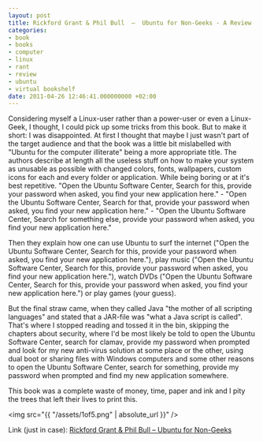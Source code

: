 ```yaml
---
layout: post
title: Rickford Grant & Phil Bull  –  Ubuntu for Non-Geeks - A Review
categories:
- book
- books
- computer
- linux
- rant
- review
- ubuntu
- virtual bookshelf
date: 2011-04-26 12:46:41.000000000 +02:00
---
```

Considering myself a Linux-user rather than a power-user or even a Linux-Geek, I thought, I could pick up some tricks from this book. But to make it short: I was disappointed. At first I thought that maybe I just wasn't part of the target audience and that the book was a little bit mislabelled with "Ubuntu for the computer illiterate" being a more appropriate title. The authors describe at length all the useless stuff on how to make your system as unusable as possible with changed colors, fonts, wallpapers, custom icons for each and every folder or application. While being boring or at it's best repetitive. "Open the Ubuntu Software Center, Search for this, provide your password when asked, you find your new application here." - "Open the Ubuntu Software Center, Search for that, provide your password when asked, you find your new application here." - "Open the Ubuntu Software Center, Search for something else, provide your password when asked, you find your new application here."

Then they explain how one can use Ubuntu to surf the internet ("Open the Ubuntu Software Center, Search for this, provide your password when asked, you find your new application here."), play music ("Open the Ubuntu Software Center, Search for this, provide your password when asked, you find your new application here."), watch DVDs ("Open the Ubuntu Software Center, Search for this, provide your password when asked, you find your new application here.") or play games (your guess).

But the final straw came, when they called Java "the mother of all scripting languages" and stated that a JAR-file was "what a Java script is called". That's where I stopped reading and tossed it in the bin, skipping the chapters about security, where I'd be most likely be told to open the Ubuntu Software Center, search for clamav, provide my password when prompted and look for my new anti-virus solution at some place or the other, using dual boot or sharing files with Windows computers and some other reasons to open the Ubuntu Software Center, search for something, provide my password when prompted and find my new application somewhere.

This book was a complete waste of money, time, paper and ink and I pity the trees that left their lives to print this.

<img src="{{ "/assets/1of5.png" | absolute_url }}" />

Link (just in case): [Rickford Grant & Phil Bull – Ubuntu for Non-Geeks](http://amzn.to/fBgW9Q)
